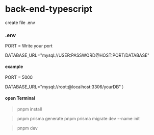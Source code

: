 # back-end-typescript

create file .env 
### .env
PORT = Write your port

DATABASE_URL="mysql://USER:PASSWORD@HOST:PORT/DATABASE"

#### example  
PORT = 5000

DATABASE_URL="mysql://root:@localhost:3306/yourDB"
)

#### open Terminal
> pnpm install

> pnpm prisma generate
> pnpm prisma migrate dev --name init

> pnpm dev
